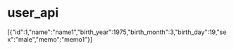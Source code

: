 # user_api
  [{"id":1,"name":"name1","birth_year":1975,"birth_month":3,"birth_day":19,"sex":"male","memo":"memo1"}]
